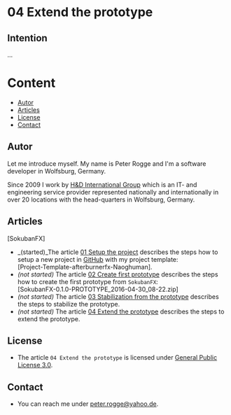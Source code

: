 04 Extend the prototype
===



Intention
---

...



Content
===

* [Autor](#Autor)
* [Articles](#Articles)
* [License](#License)
* [Contact](#Contact)



Autor<a name="Autor" />
---

Let me introduce myself. My name is Peter Rogge and I'm a software developer 
in Wolfsburg, Germany.

Since 2009 I work by [H&amp;D International Group] which is an IT- and engineering 
service provider represented nationally and internationally in over 20 locations 
with the head-quarters in Wolfsburg, Germany. 



Articles<a name="Articles" />
---

[SokubanFX]  
* _(started)_The article [01 Setup the project] describes the steps how to setup a new project in 
  [GitHub] with my project template:  
  [Project-Template-afterburnerfx-Naoghuman].
* _(not started)_ The article [02 Create first prototype] describes the steps how to create the first 
  prototype from `SokubanFX`:  
  [SokubanFX-0.1.0-PROTOTYPE_2016-04-30_08-22.zip]
* _(not started)_ The article [03 Stabilization from the prototype] describes the steps to stabilize 
  the prototype.
* _(not started)_ The article [04 Extend the prototype] describes the steps to extend the prototype.



License<a name="License" />
---

* The article `04 Extend the prototype` is licensed under [General Public License 3.0].



Contact<a name="Contact" />
---

* You can reach me under <peter.rogge@yahoo.de>.



[//]: # (Images)



[//]: # (Links)
[01 Setup the project]:01_Setup-the-project.md
[02 Create first prototype]:02_Create-first-prototype.md
[03 Stabilization from the prototype]:03_Stabilization-from-the-protoptye.md
[04 Extend the prototype]:04_Extend-the-prototype.md
[General Public License 3.0]:http://www.gnu.org/licenses/gpl-3.0.en.html
[GitHub]:https://github.com/
[H&amp;D International Group]:https://www.hud.de/en/
[Java]:https://en.wikipedia.org/wiki/Java_%28programming_language%29
[JavaFX]:http://docs.oracle.com/javase/8/javase-clienttechnologies.htm
[Swing2D]:https://docs.oracle.com/javase/tutorial/2d/
